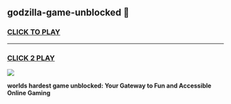 
## godzilla-game-unblocked 👋
<h3>
<a href="https://premium.freeplayer.one?title=godzilla-game-unblocked&ref=14F">CLICK TO PLAY</a></h3>
<hr>

<h3>
<a href="https://premium.freeplayer.one?title=godzilla-game-unblocked&ref=14F">CLICK 2 PLAY</a>
  
</h3>

<a href="https://premium.freeplayer.one?title=godzilla-game-unblocked&ref=12F/"><img src="https://clearcache.store/games.png"></a>


**worlds hardest game unblocked: Your Gateway to Fun and Accessible Online Gaming**
